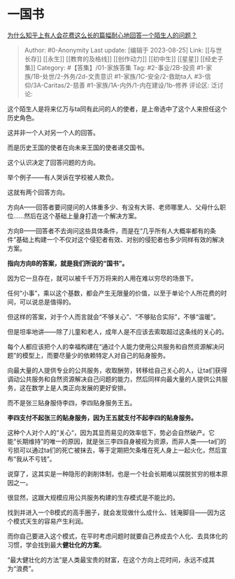 # 一国书
[为什么知乎上有人会花费这么长的篇幅耐心地回答一个陌生人的问题？](https://www.zhihu.com/question/53753874/answer/2818367044)

> Author: #0-Anonymity
> Last update: [编辑于 2023-08-25]
> Link: [[与世长存]] [[永生]] [[教育的及格线]] [[创作动力]] [[初中生]] [[星星]] [[经史子集]]
> Category: #【答集】/01-家族答集
> Tag: #2-事业/2B-投资 #1-家族/1B-处世/2-外务/2d-文责意识 #1-家族/1C-安全/2-救助ta人 #3-信仰/3A-Caritas/2-慈善 #1-家族/1A-内外/1-内在建设/1b-修养
> 评论区:
> 泛讨论:

这个陌生人是将来亿万与ta同有此问的人的使者，是上帝选中了这个人来担任这个历史角色。

这并非一个人对另一个人的回答。

而是历史王国的使者在向未来王国的使者递交国书。

这个认识决定了回答问题的方向。

举个例子——有人哭诉在学校被人欺负。

这就有两个回答方向。

方向A——回答者要问提问的人体重多少、有没有大哥、老师哪里人、父母什么职位……然后在这个基础上量身打造一个解决方案。

方向B——回答者不去询问这些具体条件，而是在“几乎所有人大概率都有的条件”基础上构建一个不仅对这个侵犯者有效、对别的侵犯者也多少同样有效的解决方案。

**指向方向B的答案，就是我们所说的“国书”。**

因为它一旦存在，就可以被千千万万将来的人用在难以穷尽的场景下。

任何“小事”，乘以这个基数，都会产生无限量的价值，以至于单论个人所花费的时间，可以说总是值得的。

但这样的答案，对于个人而言就会“不够关心”、“不够贴合实际”，不够“温暖”。

但是坦率地讲——除了儿童和老人，成年人是不应该去索取超过这条线的关心的。

每个人都应该把个人的幸福构建在“通过个人能力使用公共服务和自然资源解决问题”的模型上，而要尽量少的依赖特定人对自己的贴身服务。

向最大量的人提供专业的公共服务，收取酬劳，转移给自己关心的人，让ta们获得调动公共服务和自然资源解决自己问题的能力，然后同样向最大量的人提供公共服务，这在数学上是人类正向发展的更好安排。

而不是张三贴身服侍李四，李四贴身服务王五。

**李四支付不起张三的贴身服务，因为王五就支付不起李四的贴身服务。**

这种个人对个人的“关心“，因为其显而易见的效率低下，势必会自然破产。它能“长期维持”的唯一的原因，就是张三李四自身被视为资源，而非人类——ta们的亏损可以通过ta们的死亡被抹去，等于定期把欠条堆在死人身上一起火化，然后宣布“我从不亏钱”。

说穿了，这其实是一种隐形的剥削体制，也是一个社会长期难以摆脱贫穷的根本原因之一。

很显然，这跟大规模应用公共服务构建的生存模式是不能比的。

找到并进入一个B模式的高手圈子，就会发现做什么成什么、钱淹脚目——因为这个模式天生的容易产生利润。

而你自己要进入这个模式，在平时考虑问题时就要自己养成去个人化、去具体化的习惯，学会找到最大**健壮化的方案**。

“最大健壮化的方法”是人类最宝贵的财富，在这个方向上花时间，永远不成其为“浪费”。